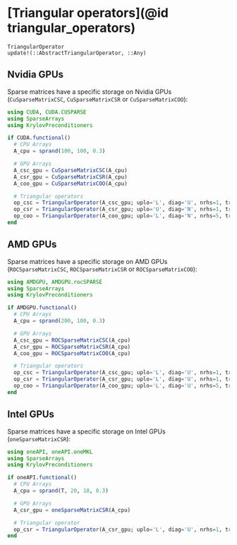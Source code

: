 # [Triangular operators](@id triangular_operators)

```@docs
TriangularOperator
update!(::AbstractTriangularOperator, ::Any)
```

## Nvidia GPUs

Sparse matrices have a specific storage on Nvidia GPUs (`CuSparseMatrixCSC`, `CuSparseMatrixCSR` or `CuSparseMatrixCOO`):

```julia
using CUDA, CUDA.CUSPARSE
using SparseArrays
using KrylovPreconditioners

if CUDA.functional()
  # CPU Arrays
  A_cpu = sprand(100, 100, 0.3)

  # GPU Arrays
  A_csc_gpu = CuSparseMatrixCSC(A_cpu)
  A_csr_gpu = CuSparseMatrixCSR(A_cpu)
  A_coo_gpu = CuSparseMatrixCOO(A_cpu)

  # Triangular operators
  op_csc = TriangularOperator(A_csc_gpu; uplo='L', diag='U', nrhs=1, transa='N')
  op_csr = TriangularOperator(A_csr_gpu; uplo='U', diag='N', nrhs=1, transa='T')
  op_coo = TriangularOperator(A_coo_gpu; uplo='L', diag='N', nrhs=5, transa='N')
end
```

## AMD GPUs

Sparse matrices have a specific storage on AMD GPUs (`ROCSparseMatrixCSC`, `ROCSparseMatrixCSR` or `ROCSparseMatrixCOO`):

```julia
using AMDGPU, AMDGPU.rocSPARSE
using SparseArrays
using KrylovPreconditioners

if AMDGPU.functional()
  # CPU Arrays
  A_cpu = sprand(200, 100, 0.3)

  # GPU Arrays
  A_csc_gpu = ROCSparseMatrixCSC(A_cpu)
  A_csr_gpu = ROCSparseMatrixCSR(A_cpu)
  A_coo_gpu = ROCSparseMatrixCOO(A_cpu)

  # Triangular operators
  op_csc = TriangularOperator(A_csc_gpu; uplo='L', diag='U', nrhs=1, transa='N')
  op_csr = TriangularOperator(A_csr_gpu; uplo='L', diag='U', nrhs=1, transa='T')
  op_coo = TriangularOperator(A_coo_gpu; uplo='L', diag='U', nrhs=5, transa='N')
end
```

## Intel GPUs

Sparse matrices have a specific storage on Intel GPUs (`oneSparseMatrixCSR`):

```julia
using oneAPI, oneAPI.oneMKL
using SparseArrays
using KrylovPreconditioners

if oneAPI.functional()
  # CPU Arrays
  A_cpu = sprand(T, 20, 10, 0.3)

  # GPU Arrays
  A_csr_gpu = oneSparseMatrixCSR(A_cpu)

  # Triangular operator
  op_csr = TriangularOperator(A_csr_gpu; uplo='L', diag='U', nrhs=1, transa='N')
end
```

